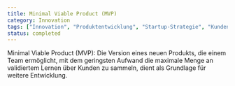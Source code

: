 ```yaml
---
title: Minimal Viable Product (MVP)
category: Innovation
tags: ["Innovation", "Produktentwicklung", "Startup-Strategie", "Kundenfeedback"]
status: completed
---
```

Minimal Viable Product (MVP): Die Version eines neuen Produkts, die einem Team ermöglicht, mit dem geringsten Aufwand die maximale Menge an validiertem Lernen über Kunden zu sammeln, dient als Grundlage für weitere Entwicklung.
